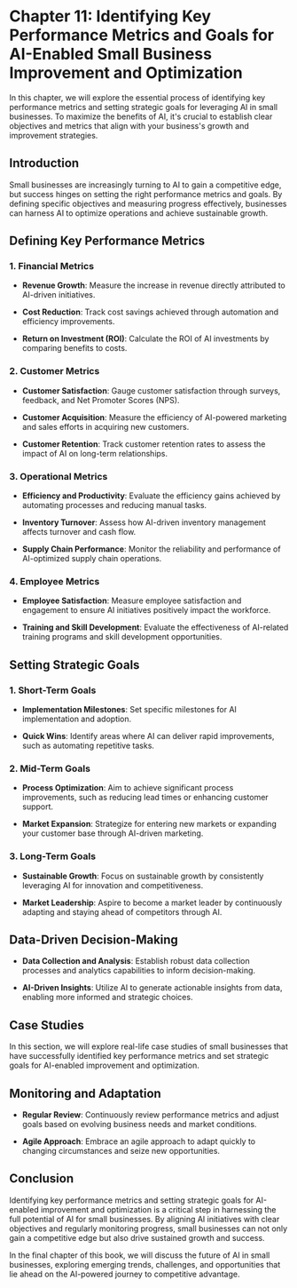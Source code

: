 Chapter 11: Identifying Key Performance Metrics and Goals for AI-Enabled Small Business Improvement and Optimization
====================================================================================================================

In this chapter, we will explore the essential process of identifying key performance metrics and setting strategic goals for leveraging AI in small businesses. To maximize the benefits of AI, it's crucial to establish clear objectives and metrics that align with your business's growth and improvement strategies.

Introduction
------------

Small businesses are increasingly turning to AI to gain a competitive edge, but success hinges on setting the right performance metrics and goals. By defining specific objectives and measuring progress effectively, businesses can harness AI to optimize operations and achieve sustainable growth.

Defining Key Performance Metrics
--------------------------------

### 1. **Financial Metrics**

* **Revenue Growth**: Measure the increase in revenue directly attributed to AI-driven initiatives.

* **Cost Reduction**: Track cost savings achieved through automation and efficiency improvements.

* **Return on Investment (ROI)**: Calculate the ROI of AI investments by comparing benefits to costs.

### 2. **Customer Metrics**

* **Customer Satisfaction**: Gauge customer satisfaction through surveys, feedback, and Net Promoter Scores (NPS).

* **Customer Acquisition**: Measure the efficiency of AI-powered marketing and sales efforts in acquiring new customers.

* **Customer Retention**: Track customer retention rates to assess the impact of AI on long-term relationships.

### 3. **Operational Metrics**

* **Efficiency and Productivity**: Evaluate the efficiency gains achieved by automating processes and reducing manual tasks.

* **Inventory Turnover**: Assess how AI-driven inventory management affects turnover and cash flow.

* **Supply Chain Performance**: Monitor the reliability and performance of AI-optimized supply chain operations.

### 4. **Employee Metrics**

* **Employee Satisfaction**: Measure employee satisfaction and engagement to ensure AI initiatives positively impact the workforce.

* **Training and Skill Development**: Evaluate the effectiveness of AI-related training programs and skill development opportunities.

Setting Strategic Goals
-----------------------

### 1. **Short-Term Goals**

* **Implementation Milestones**: Set specific milestones for AI implementation and adoption.

* **Quick Wins**: Identify areas where AI can deliver rapid improvements, such as automating repetitive tasks.

### 2. **Mid-Term Goals**

* **Process Optimization**: Aim to achieve significant process improvements, such as reducing lead times or enhancing customer support.

* **Market Expansion**: Strategize for entering new markets or expanding your customer base through AI-driven marketing.

### 3. **Long-Term Goals**

* **Sustainable Growth**: Focus on sustainable growth by consistently leveraging AI for innovation and competitiveness.

* **Market Leadership**: Aspire to become a market leader by continuously adapting and staying ahead of competitors through AI.

Data-Driven Decision-Making
---------------------------

* **Data Collection and Analysis**: Establish robust data collection processes and analytics capabilities to inform decision-making.

* **AI-Driven Insights**: Utilize AI to generate actionable insights from data, enabling more informed and strategic choices.

Case Studies
------------

In this section, we will explore real-life case studies of small businesses that have successfully identified key performance metrics and set strategic goals for AI-enabled improvement and optimization.

Monitoring and Adaptation
-------------------------

* **Regular Review**: Continuously review performance metrics and adjust goals based on evolving business needs and market conditions.

* **Agile Approach**: Embrace an agile approach to adapt quickly to changing circumstances and seize new opportunities.

Conclusion
----------

Identifying key performance metrics and setting strategic goals for AI-enabled improvement and optimization is a critical step in harnessing the full potential of AI for small businesses. By aligning AI initiatives with clear objectives and regularly monitoring progress, small businesses can not only gain a competitive edge but also drive sustained growth and success.

In the final chapter of this book, we will discuss the future of AI in small businesses, exploring emerging trends, challenges, and opportunities that lie ahead on the AI-powered journey to competitive advantage.
